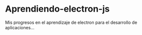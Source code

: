 # Aprendiendo-electron-js
Mis progresos en el aprendizaje de electron para el desarrollo de aplicaciones...
